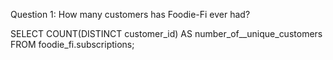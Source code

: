 Question 1: How many customers has Foodie-Fi ever had?

SELECT 
COUNT(DISTINCT customer_id) AS number_of__unique_customers
FROM foodie_fi.subscriptions;
